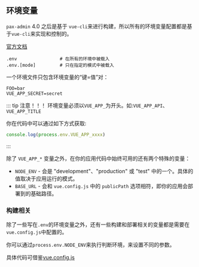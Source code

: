 ## 环境变量

`pax-admin` 4.0 之后是基于 `vue-cli`来进行构建，所以所有的环境变量配置都是基于`vue-cli`来实现和控制的。

[官方文档](https://cli.vuejs.org/zh/guide/mode-and-env.html)

```
.env                # 在所有的环境中被载入
.env.[mode]         # 只在指定的模式中被载入
```

一个环境文件只包含环境变量的“键=值”对：

```
FOO=bar
VUE_APP_SECRET=secret
```

::: tip 注意！！！
环境变量必须以`VUE_APP_`为开头。如:`VUE_APP_API`、`VUE_APP_TITLE`

你在代码中可以通过如下方式获取:

```js
console.log(process.env.VUE_APP_xxxx)
```

:::

除了 `VUE_APP_*` 变量之外，在你的应用代码中始终可用的还有两个特殊的变量：

- `NODE_ENV` - 会是 "development"、"production" 或 "test" 中的一个。具体的值取决于应用运行的模式。
- `BASE_URL` - 会和 `vue.config.js` 中的 `publicPath` 选项相符，即你的应用会部署到的基础路径。

### 构建相关

除了一些写在`.env`的环境变量之外，还有一些构建和部署相关的变量都是需要在`vue.config.js`中配置的。

你可以通过`process.env.NODE_ENV`来执行判断环境，来设置不同的参数。

具体代码可借鉴[vue.config.js](https://github.com/PAXFE/pax-admin/blob/master/vue.config.js)
